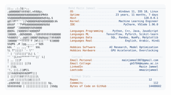 <picture>
  <source srcset="https://raw.githubusercontent.com/mmazinjameel/mmazinjameel/main/dark_mode.svg?v=1760249630" media="(prefers-color-scheme: dark)">
  <img src="https://raw.githubusercontent.com/mmazinjameel/mmazinjameel/main/light_mode.svg?v=1760249630">
</picture>
